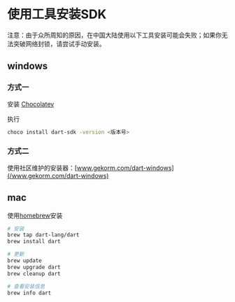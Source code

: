 # 使用工具安装SDK

注意：由于众所周知的原因，在中国大陆使用以下工具安装可能会失败；如果你无法突破网络封锁，请尝试手动安装。

## windows

### 方式一

安装 [Chocolatey](https://chocolatey.org/)

执行

```bash
choco install dart-sdk -version <版本号>
```

### 方式二

使用社区维护的安装器：[www.gekorm.com/dart-windows](/www.gekorm.com/dart-windows)

## mac

使用[homebrew](https://brew.sh/)安装

```bash
# 安装
brew tap dart-lang/dart
brew install dart

# 更新
brew update
brew upgrade dart
brew cleanup dart

# 查看安装信息
brew info dart
```




